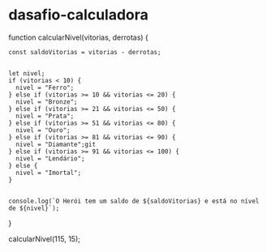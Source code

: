 ﻿# dasafio-calculadora

 function calcularNivel(vitorias, derrotas) {

    const saldoVitorias = vitorias - derrotas;
    
    
    let nivel;
    if (vitorias < 10) {
      nivel = "Ferro";
    } else if (vitorias >= 10 && vitorias <= 20) {
      nivel = "Bronze";
    } else if (vitorias >= 21 && vitorias <= 50) {
      nivel = "Prata";
    } else if (vitorias >= 51 && vitorias <= 80) {
      nivel = "Ouro";
    } else if (vitorias >= 81 && vitorias <= 90) {
      nivel = "Diamante";git 
    } else if (vitorias >= 91 && vitorias <= 100) {
      nivel = "Lendário";
    } else {
      nivel = "Imortal";
    }
  
  
    console.log(`O Herói tem um saldo de ${saldoVitorias} e está no nível de ${nivel}`);
  }
  
  calcularNivel(115, 15); 
